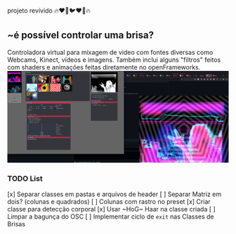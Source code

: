 projeto revivido 🔥❤️‍🔥🐦❤️‍🔥🔥
## ~é possível controlar uma brisa?
Controladora virtual para mixagem de video com fontes diversas como Webcams, Kinect, vídeos e imagens.
Também inclui alguns "filtros" feitos com shaders e animações feitas diretamente no openFrameworks.
![Screenshot da controladora](https://github.com/evandrododo/brisascontroladas/raw/main/bin/data/img/screenshot.png "Screenshot da controladora")


### TODO List

[x] Separar classes em pastas e arquivos de header
[ ] Separar Matriz em dois? (colunas e quadrados)
    [ ] Colunas com rastro no preset
[x] Criar classe para detecção corporal
[x] Usar ~HoG~ Haar na classe criada
[ ] Limpar a bagunça do OSC
[ ] Implementar ciclo de `exit` nas Classes de Brisas